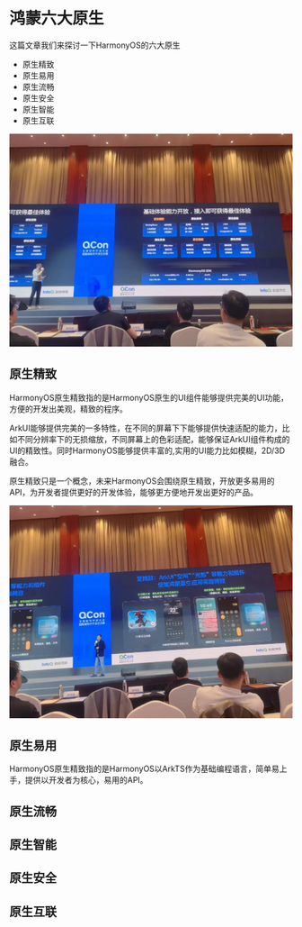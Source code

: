 # 鸿蒙六大原生

这篇文章我们来探讨一下HarmonyOS的六大原生

- 原生精致
- 原生易用
- 原生流畅
- 原生安全
- 原生智能
- 原生互联

![](raw/b.jpg)

## 原生精致

HarmonyOS原生精致指的是HarmonyOS原生的UI组件能够提供完美的UI功能，方便的开发出美观，精致的程序。

ArkUI能够提供完美的一多特性，在不同的屏幕下下能够提供快速适配的能力，比如不同分辨率下的无损缩放，不同屏幕上的色彩适配，能够保证ArkUI组件构成的UI的精致性。同时HarmonyOS能够提供丰富的,实用的UI能力比如模糊，2D/3D融合。

原生精致只是一个概念，未来HarmonyOS会围绕原生精致，开放更多易用的API，为开发者提供更好的开发体验，能够更方便地开发出更好的产品。


![HarmonyOS](raw/a.jpg)

## 原生易用

HarmonyOS原生精致指的是HarmonyOS以ArkTS作为基础编程语言，简单易上手，提供以开发者为核心，易用的API。

## 原生流畅

## 原生智能

## 原生安全

## 原生互联